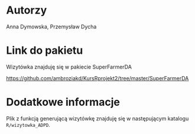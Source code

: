 # Autorzy
Anna Dymowska, Przemysław Dycha

# Link do pakietu
Wizytówka znajduję się w pakiecie SuperFarmerDA

https://github.com/ambroziakd/KursRprojekt2/tree/master/SuperFarmerDA

# Dodatkowe informacje
Plik z funkcją generującą wizytówkę znajduję się w następującym katalogu  `R/wizytowka_ADPD`.
